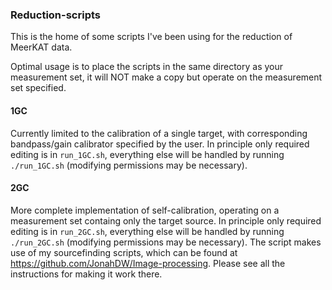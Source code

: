 ### Reduction-scripts

This is the home of some scripts I've been using for the reduction of MeerKAT data. 

Optimal usage is to place the scripts in the same directory as your measurement set, it will NOT make a copy but operate on the measurement set specified.

#### 1GC

Currently limited to the calibration of a single target, with corresponding bandpass/gain calibrator specified by the user. In principle only required editing is in `run_1GC.sh`, everything else will be handled by running `./run_1GC.sh` (modifying permissions may be necessary).

#### 2GC

More complete implementation of self-calibration, operating on a measurement set containg only the target source. In principle only required editing is in `run_2GC.sh`, everything else will be handled by running `./run_2GC.sh` (modifying permissions may be necessary). The script makes use of my sourcefinding scripts, which can be found at https://github.com/JonahDW/Image-processing. Please see all the instructions for making it work there.